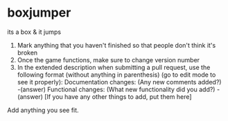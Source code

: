 boxjumper
=========

its a box &amp; it jumps

1. Mark anything that you haven't finished so that people don't think it's broken
2. Once the game functions, make sure to change version number
3. In the extended description when submitting a pull request, use the following format (without anything in parenthesis) (go to edit mode to see it properly):
    Documentation changes: (Any new comments added?)
    -(answer)
    Functional changes: (What new functionality did you add?)
    -(answer)
    [If you have any other things to add, put them here]

Add anything you see fit.
